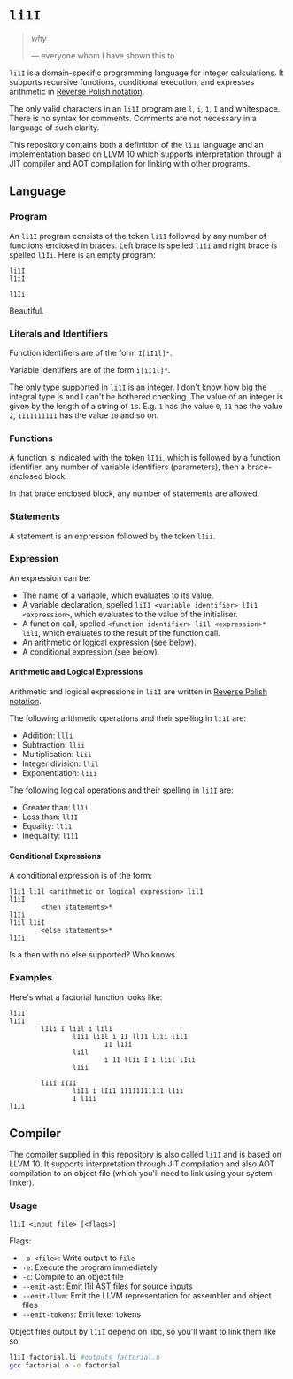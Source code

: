 # `li1I`

> *why*
> 
> — everyone whom I have shown this to

`li1I` is a domain-specific programming language for integer calculations. It supports recursive functions, conditional execution, and expresses arithmetic in [Reverse Polish notation](https://en.wikipedia.org/wiki/Reverse_Polish_notation). 

The only valid characters in an `li1I` program are `l`, `i`, `1`, `I` and whitespace. There is no syntax for comments. Comments are not necessary in a language of such clarity.

This repository contains both a definition of the `li1I` language and an implementation based on LLVM 10 which supports interpretation through a JIT compiler and AOT compilation for linking with other programs. 

## Language
### Program

An `li1I` program consists of the token `li1I` followed by any number of functions enclosed in braces. Left brace is spelled `l1iI` and right brace is spelled `l1Ii`. Here is an empty program:

```
li1I
l1iI

l1Ii
```

Beautiful.

### Literals and Identifiers

Function identifiers are of the form `I[iI1l]*`.

Variable identifiers are of the form `i[iI1l]*`.

The only type supported in `li1I` is an integer. I don't know how big the integral type is and I can't be bothered checking. The value of an integer is given by the length of a string of `1`s. E.g. `1` has the value `0`, `11` has the value `2`, `1111111111` has the value `10` and so on. 

### Functions

A function is indicated with the token `lI1i`, which is followed by a function identifier, any number of variable identifiers (parameters), then a brace-enclosed block.

In that brace enclosed block, any number of statements are allowed.

### Statements

A statement is an expression followed by the token `l1ii`.

### Expression

An expression can be:

- The name of a variable, which evaluates to its value.
- A variable declaration, spelled `liI1 <variable identifier> lIi1 <expression>`, which evaluates to the value of the initialiser.
- A function call, spelled `<function identifier> li1l <expression>* lil1`, which evaluates to the result of the function call.
- An arithmetic or logical expression (see below).
- A conditional expression (see below).

#### Arithmetic and Logical Expressions

Arithmetic and logical expressions in `li1I` are written in [Reverse Polish notation](https://en.wikipedia.org/wiki/Reverse_Polish_notation).

The following arithmetic operations and their spelling in `li1I` are:

- Addition: `llli`
- Subtraction: `llii`
- Multiplication: `liil`
- Integer division: `llil`
- Exponentiation: `liii`


The following logical operations and their spelling in `li1I` are:

- Greater than: `ll1i`
- Less than: `ll1I`
- Equality: `ll11`
- Inequality: `l111`

#### Conditional Expressions

A conditional expression is of the form:

```
l1i1 li1l <arithmetic or logical expression> lil1
l1iI
        <then statements>*
l1Ii 
l1il l1iI
        <else statements>*
l1Ii
```

Is a then with no else supported? Who knows.

### Examples

Here's what a factorial function looks like:

```
li1I
l1iI
        lI1i I li1l i lil1
                l1i1 li1l i 11 ll11 l1ii lil1
                        11 l1ii
                l1il
                        i 11 llii I i liil l1ii
                l1ii

        lI1i IIII
                liI1 i lIi1 11111111111 l1ii
                I l1ii
l1Ii
``` 

## Compiler

The compiler supplied in this repository is also called `li1I` and is based on LLVM 10. It supports interpretation through JIT compilation and also AOT compilation to an object file (which you'll need to link using your system linker).

### Usage

```
l1iI <input file> [<flags>]
```

Flags:

- `-o <file>`: Write output to `file`
- `-e`: Execute the program immediately
- `-c`: Compile to an object file
- `--emit-ast`: Emit l1iI AST files for source inputs
- `--emit-llvm`: Emit the LLVM representation for assembler and object files
- `--emit-tokens`: Emit lexer tokens

Object files output by `l1iI` depend on libc, so you'll want to link them like so:

```bash
l1iI factorial.li #outputs factorial.o
gcc factorial.o -o factorial
```

